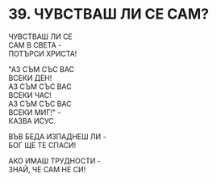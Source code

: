 # 39. ЧУВСТВАШ ЛИ СЕ САМ?  
  
ЧУВСТВАШ ЛИ СЕ  
САМ В СВЕТА -  
ПОТЪРСИ ХРИСТА!  
  
"АЗ СЪМ СЪС ВАС  
ВСЕКИ ДЕН!  
АЗ СЪМ СЪС ВАС  
ВСЕКИ ЧАС!  
АЗ СЪМ СЪС ВАС  
ВСЕКИ МИГ!" -  
КАЗВА ИСУС.  
  
ВЪВ БЕДА ИЗПАДНЕШ ЛИ -  
БОГ ЩЕ ТЕ СПАСИ!  
  
АКО ИМАШ ТРУДНОСТИ -  
ЗНАЙ, ЧЕ САМ НЕ СИ!  


<DownloadsButton pdf="/pdf/39-chuvstvash-li-se-sam.pdf" />

<DownloadChordsButton pdf="/chords/39-chuvstvash-li-se-sam_akord.pdf"/>
